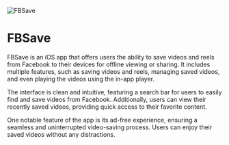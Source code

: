 ![FBSave](https://github.com/YassineMstd/FBSave-iOS-App/assets/106479730/1ae1ae2c-52b1-4cde-9cd5-5ca12faa9d61)

<h1>FBSave</h1>
FBSave is an iOS app that offers users the ability to save videos and reels from Facebook to their devices for offline viewing or sharing. It includes multiple features, such as saving videos and reels, managing saved videos, and even playing the videos using the in-app player.

The interface is clean and intuitive, featuring a search bar for users to easily find and save videos from Facebook. Additionally, users can view their recently saved videos, providing quick access to their favorite content.

One notable feature of the app is its ad-free experience, ensuring a seamless and uninterrupted video-saving process. Users can enjoy their saved videos without any distractions.
